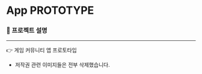 # App PROTOTYPE
### 

### :large_orange_diamond: 프로젝트 설명
----------------------------------------------------------

:point_right: 게임 커뮤니티 앱 프로토타입 

 * 저작권 관련 이미지들은 전부 삭제했습니다.
